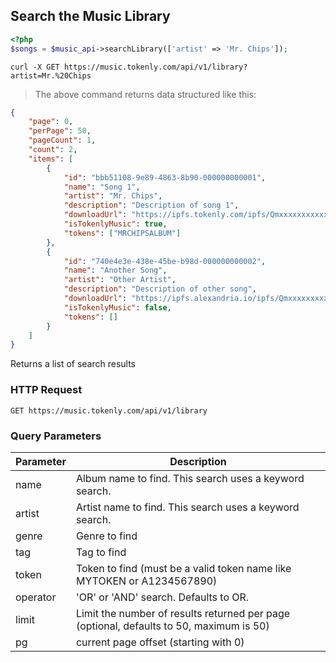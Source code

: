 ## Search the Music Library

```php
<?php
$songs = $music_api->searchLibrary(['artist' => 'Mr. Chips']);
```

```shell
curl -X GET https://music.tokenly.com/api/v1/library?artist=Mr.%20Chips
```

> The above command returns data structured like this:

```json
{
    "page": 0,
    "perPage": 50,
    "pageCount": 1,
    "count": 2,
    "items": [
        {
            "id": "bbb51108-9e89-4863-8b90-000000000001",
            "name": "Song 1",
            "artist": "Mr. Chips",
            "description": "Description of song 1",
            "downloadUrl": "https://ipfs.tokenly.com/ipfs/Qmxxxxxxxxxxx/file-for-song-1.mp3",
            "isTokenlyMusic": true,
            "tokens": ["MRCHIPSALBUM"]
        },
        {
            "id": "740e4e3e-438e-45be-b98d-000000000002",
            "name": "Another Song",
            "artist": "Other Artist",
            "description": "Description of other song",
            "downloadUrl": "https://ipfs.alexandria.io/ipfs/Qmxxxxxxxxxxx/file-for-other-song.mp3",
            "isTokenlyMusic": false,
            "tokens": []
        }
    ]
}

```

Returns a list of search results

### HTTP Request

`GET https://music.tokenly.com/api/v1/library`


### Query Parameters

Parameter | Description
--------- | -----------
name      | Album name to find. This search uses a keyword search.
artist    | Artist name to find. This search uses a keyword search.
genre     | Genre to find
tag       | Tag to find
token     | Token to find (must be a valid token name like MYTOKEN or A1234567890)
operator  | 'OR' or 'AND' search.  Defaults to OR.
limit     | Limit the number of results returned per page (optional, defaults to 50, maximum is 50)
pg        | current page offset (starting with 0)


